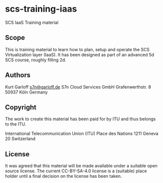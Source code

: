 # scs-training-iaas
SCS IaaS Training material

## Scope
This is training material to learn how to plan, setup and operate the
SCS Virtualization layer (IaaS). It has been designed as part of an
advanced 5d SCS course, roughly filling 2d.

## Authors
Kurt Garloff <s7n@garloff.de>
S7n Cloud Services GmbH
Grafenwerthstr. 8
50937 Köln
Germany

## Copyright
The work to create this material has been paid for by ITU and thus
belongs to the ITU.

International Telecommunication Union (ITU)
Place des Nations
1211 Geneva 20 Switzerland

## License
It was agreed that this material will be made available under a
suitable open source license.
The current CC-BY-SA-4.0 license is a (suitable) place holder until
a final decision on the license has been taken.
